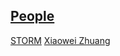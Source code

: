 ## [People](#people)

[STORM][1]
[Xiaowei Zhuang][2]

[1]: ../glossary_S.md#storm "STochastic Optical Reconstruction Microscopy"

[2]: http://zhuang.harvard.edu/
